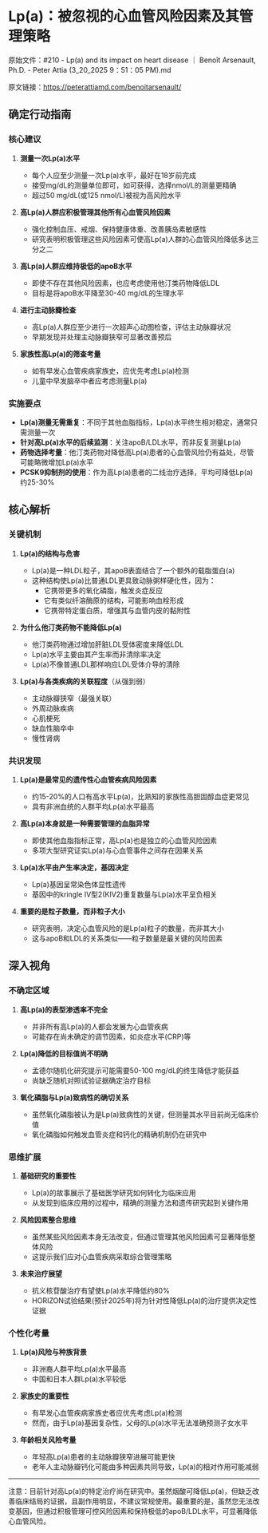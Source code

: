 # Lp(a)：被忽视的心血管风险因素及其管理策略

原始文件：#210 - Lp(a) and its impact on heart disease ｜ Benoît Arsenault, Ph.D. - Peter Attia (3_20_2025 9：51：05 PM).md

原文链接：https://peterattiamd.com/benoitarsenault/

## 确定行动指南

### 核心建议

1. **测量一次Lp(a)水平**
   - 每个人应至少测量一次Lp(a)水平，最好在18岁前完成
   - 接受mg/dL的测量单位即可，如可获得，选择nmol/L的测量更精确
   - 超过50 mg/dL(或125 nmol/L)被视为高风险水平

2. **高Lp(a)人群应积极管理其他所有心血管风险因素**
   - 强化控制血压、戒烟、保持健康体重、改善胰岛素敏感性
   - 研究表明积极管理这些风险因素可使高Lp(a)人群的心血管风险降低多达三分之二

3. **高Lp(a)人群应维持极低的apoB水平**
   - 即使不存在其他风险因素，也应考虑使用他汀类药物降低LDL
   - 目标是将apoB水平降至30-40 mg/dL的生理水平

4. **进行主动脉瓣检查**
   - 高Lp(a)人群应至少进行一次超声心动图检查，评估主动脉瓣状况
   - 早期发现并处理主动脉瓣狭窄可显著改善预后

5. **家族性高Lp(a)的筛查考量**
   - 如有早发心血管疾病家族史，应优先考虑Lp(a)检测
   - 儿童中早发脑卒中者应考虑测量Lp(a)

### 实施要点

- **Lp(a)测量无需重复**：不同于其他血脂指标，Lp(a)水平终生相对稳定，通常只需测量一次
- **针对高Lp(a)水平的后续监测**：关注apoB/LDL水平，而非反复测量Lp(a)
- **药物选择考量**：他汀类药物对降低高Lp(a)患者的心血管风险仍有益处，尽管可能略微增加Lp(a)水平
- **PCSK9抑制剂的使用**：作为高Lp(a)患者的二线治疗选择，平均可降低Lp(a)约25-30%

## 核心解析

### 关键机制

1. **Lp(a)的结构与危害**
   - Lp(a)是一种LDL粒子，其apoB表面结合了一个额外的载脂蛋白(a)
   - 这种结构使Lp(a)比普通LDL更具致动脉粥样硬化性，因为：
     - 它携带更多的氧化磷脂，触发炎症反应
     - 它有类似纤溶酶原的结构，可能影响血栓形成
     - 它携带特定蛋白质，增强其与血管内皮的黏附性

2. **为什么他汀类药物不能降低Lp(a)**
   - 他汀类药物通过增加肝脏LDL受体密度来降低LDL
   - Lp(a)水平主要由其产生率而非清除率决定
   - Lp(a)不像普通LDL那样响应LDL受体介导的清除

3. **Lp(a)与各类疾病的关联程度**（从强到弱）
   - 主动脉瓣狭窄（最强关联）
   - 外周动脉疾病
   - 心肌梗死
   - 缺血性脑卒中
   - 慢性肾病

### 共识发现

1. **Lp(a)是最常见的遗传性心血管疾病风险因素**
   - 约15-20%的人口有高水平Lp(a)，比熟知的家族性高胆固醇血症更常见
   - 具有非洲血统的人群平均Lp(a)水平最高

2. **高Lp(a)本身就是一种需要管理的血脂异常**
   - 即使其他血脂指标正常，高Lp(a)也是独立的心血管风险因素
   - 多项大型研究证实Lp(a)与心血管事件之间存在因果关系

3. **Lp(a)水平由产生率决定，基因决定**
   - Lp(a)基因呈常染色体显性遗传
   - 基因中的kringle IV型2(KIV2)重复数量与Lp(a)水平呈负相关

4. **重要的是粒子数量，而非粒子大小**
   - 研究表明，决定心血管风险的是Lp(a)粒子的数量，而非其大小
   - 这与apoB和LDL的关系类似——粒子数量是最关键的风险因素

## 深入视角

### 不确定区域

1. **高Lp(a)的表型渗透率不完全**
   - 并非所有高Lp(a)的人都会发展为心血管疾病
   - 可能存在尚未确定的调节因素，如炎症水平(CRP)等

2. **Lp(a)降低的目标值尚不明确**
   - 孟德尔随机化研究提示可能需要50-100 mg/dL的终生降低才能获益
   - 尚缺乏随机对照试验证据确定治疗目标

3. **氧化磷脂与Lp(a)致病性的确切关系**
   - 虽然氧化磷脂被认为是Lp(a)致病性的关键，但测量其水平目前尚无临床价值
   - 氧化磷脂如何触发血管炎症和钙化的精确机制仍在研究中

### 思维扩展

1. **基础研究的重要性**
   - Lp(a)的故事展示了基础医学研究如何转化为临床应用
   - 从发现到临床应用的过程中，精确的测量方法和遗传研究起到关键作用

2. **风险因素整合思维**
   - 虽然某些风险因素本身无法改变，但通过管理其他风险因素可显著降低整体风险
   - 这提示我们应对心血管疾病采取综合管理策略

3. **未来治疗展望**
   - 抗义核苷酸治疗有望使Lp(a)水平降低约80%
   - HORIZON试验结果(预计2025年)将为针对性降低Lp(a)的治疗提供决定性证据

### 个性化考量

1. **Lp(a)风险与种族背景**
   - 非洲裔人群平均Lp(a)水平最高
   - 中国和日本人群Lp(a)水平较低

2. **家族史的重要性**
   - 有早发心血管疾病家族史者应优先考虑Lp(a)检测
   - 然而，由于Lp(a)基因复杂性，父母的Lp(a)水平无法准确预测子女水平

3. **年龄相关风险考量**
   - 年轻高Lp(a)患者的主动脉瓣狭窄进展可能更快
   - 老年人主动脉瓣钙化可能由多种因素共同导致，Lp(a)的相对作用可能减弱

---

注意：目前针对高Lp(a)的特定治疗尚在研究中。虽然烟酸可降低Lp(a)，但缺乏改善临床结局的证据，且副作用明显，不建议常规使用。最重要的是，虽然您无法改变基因，但通过积极管理可控风险因素和保持极低的apoB/LDL水平，可显著降低心血管风险。